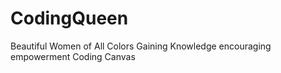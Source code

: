 # CodingQueen
Beautiful Women of All Colors Gaining Knowledge encouraging empowerment Coding Canvas
